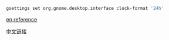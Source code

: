 ```bash
gsettings set org.gnome.desktop.interface clock-format '24h'
```

[en reference](https://askubuntu.com/questions/214099/how-to-change-thunderbirds-display-time-to-24h-format)

[中文链接](https://qastack.cn/ubuntu/214099/how-to-change-thunderbirds-display-time-to-24h-format)
